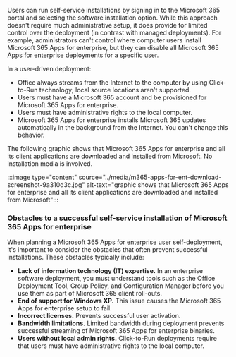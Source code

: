 Users can run self-service installations by signing in to the Microsoft 365 portal and selecting the software installation option. While this approach doesn't require much administrative setup, it does provide for limited control over the deployment (in contrast with managed deployments). For example, administrators can't control where computer users install Microsoft 365 Apps for enterprise, but they can disable all Microsoft 365 Apps for enterprise deployments for a specific user.

In a user-driven deployment:

 -  Office always streams from the Internet to the computer by using Click-to-Run technology; local source locations aren't supported.
 -  Users must have a Microsoft 365 account and be provisioned for Microsoft 365 Apps for enterprise.
 -  Users must have administrative rights to the local computer.
 -  Microsoft 365 Apps for enterprise installs Microsoft 365 updates automatically in the background from the Internet. You can't change this behavior.

The following graphic shows that Microsoft 365 Apps for enterprise and all its client applications are downloaded and installed from Microsoft. No installation media is involved.

:::image type="content" source="../media/m365-apps-for-ent-download-screenshot-9a310d3c.jpg" alt-text="graphic shows that Microsoft 365 Apps for enterprise and all its client applications are downloaded and installed from Microsoft":::


### Obstacles to a successful self-service installation of Microsoft 365 Apps for enterprise

When planning a Microsoft 365 Apps for enterprise user self-deployment, it's important to consider the obstacles that often prevent successful installations. These obstacles typically include:

 -  **Lack of information technology (IT) expertise.** In an enterprise software deployment, you must understand tools such as the Office Deployment Tool, Group Policy, and Configuration Manager before you use them as part of Microsoft 365 client roll-outs.
 -  **End of support for Windows XP.** This issue causes the Microsoft 365 Apps for enterprise setup to fail.
 -  **Incorrect licenses.** Prevents successful user activation.
 -  **Bandwidth limitations.** Limited bandwidth during deployment prevents successful streaming of Microsoft 365 Apps for enterprise binaries.
 -  **Users without local admin rights.** Click-to-Run deployments require that users must have administrative rights to the local computer.
